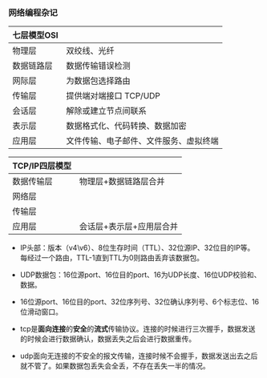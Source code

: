 ### 网络编程杂记
| 七层模型OSI ||
|---|--|
|  物理层 | 双绞线、光纤|
|数据链路层|数据传输错误检测|
|网际层|为数据包选择路由|
|传输层|提供端对端接口 TCP/UDP
|会话层|解除或建立节点间联系
|表示层|数据格式化、代码转换、数据加密
|应用层|文件传输、电子邮件、文件服务、虚拟终端

| TCP/IP四层模型  |   |
|---|---|
|数据传输层|物理层+数据链路层合并
|网络层|
|传输层|
|应用层|会话层+表示层+应用层合并

* IP头部：版本（v4\v6）、8位生存时间（TTL）、32位源IP、32位目的IP等。每经过一个路由，TTL-1直到TTL为0则路由丢弃该数据包。

* UDP数据包：16位源port、16位目的port、16为UDP长度、16位UDP校验和、数据。

* 16位源port、16位目的port、32位序列号、32位确认序列号、6个标志位、16位滑动窗口。

* tcp是**面向连接**的**安全**的**流式**传输协议。连接的时候进行三次握手，数据发送的时候会进行数据确认，数据丢失之后会进行数据重传。
* udp面向无连接的不安全的报文传输，连接时候不会握手，数据发送出去之后就不管了。如果数据包丢失会全丢，不存在丢失一半的情况。